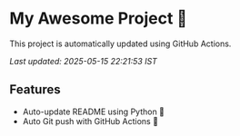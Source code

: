 # My Awesome Project 🚀

This project is automatically updated using GitHub Actions.

_Last updated: 2025-05-15 22:21:53 IST_

## Features
- Auto-update README using Python 🐍
- Auto Git push with GitHub Actions 🤖
